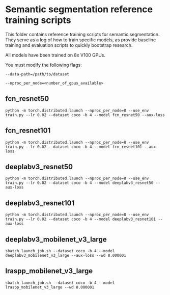 # Semantic segmentation reference training scripts

This folder contains reference training scripts for semantic segmentation.
They serve as a log of how to train specific models, as provide baseline
training and evaluation scripts to quickly bootstrap research.

All models have been trained on 8x V100 GPUs.

You must modify the following flags:

`--data-path=/path/to/dataset`

`--nproc_per_node=<number_of_gpus_available>`

## fcn_resnet50
```
python -m torch.distributed.launch --nproc_per_node=8 --use_env train.py --lr 0.02 --dataset coco -b 4 --model fcn_resnet50 --aux-loss
```

## fcn_resnet101
```
python -m torch.distributed.launch --nproc_per_node=8 --use_env train.py --lr 0.02 --dataset coco -b 4 --model fcn_resnet101 --aux-loss
```

## deeplabv3_resnet50
```
python -m torch.distributed.launch --nproc_per_node=8 --use_env train.py --lr 0.02 --dataset coco -b 4 --model deeplabv3_resnet50 --aux-loss
```

## deeplabv3_resnet101
```
python -m torch.distributed.launch --nproc_per_node=8 --use_env train.py --lr 0.02 --dataset coco -b 4 --model deeplabv3_resnet101 --aux-loss
```

## deeplabv3_mobilenet_v3_large
```
sbatch launch_job.sh --dataset coco -b 4 --model deeplabv3_mobilenet_v3_large --aux-loss --wd 0.000001
```

## lraspp_mobilenet_v3_large
```
sbatch launch_job.sh --dataset coco -b 4 --model lraspp_mobilenet_v3_large --wd 0.000001
```
